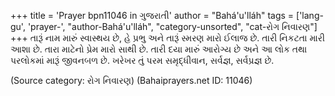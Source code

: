 +++
title = 'Prayer bpn11046 in ગુજરાતી'
author = "Bahá'u'lláh"
tags = ['lang-gu', 'prayer-', "author-Bahá'u'lláh", "category-unsorted", "cat-રોગ નિવારણ"]
+++
તારૂં નામ મારું સ્વાસ્થય છે, હે પ્રભુ અને તારૂં સ્મરણ મારો ઈલાજ છે. તારી નિકટતા મારી આશા છે. તારા માટેનો પ્રેમ મારો સાથી છે. તારી દયા મારું આરોગ્ય છે અને આ લોક તથા પરલોકમાં મારૂં જીવનબળ છે. ખરેખર તું પરમ સમૃદ્ધીવાન, સર્વજ્ઞ, સર્વપ્રજ્ઞ છે.

(Source category: રોગ નિવારણ)
(Bahaiprayers.net ID: 11046)

